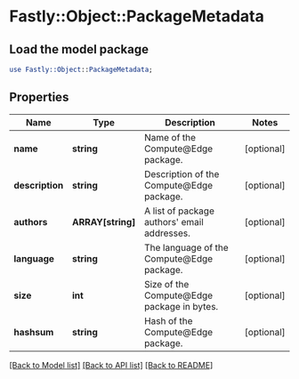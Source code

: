# Fastly::Object::PackageMetadata

## Load the model package
```perl
use Fastly::Object::PackageMetadata;
```

## Properties
Name | Type | Description | Notes
------------ | ------------- | ------------- | -------------
**name** | **string** | Name of the Compute@Edge package. | [optional] 
**description** | **string** | Description of the Compute@Edge package. | [optional] 
**authors** | **ARRAY[string]** | A list of package authors&#39; email addresses. | [optional] 
**language** | **string** | The language of the Compute@Edge package. | [optional] 
**size** | **int** | Size of the Compute@Edge package in bytes. | [optional] 
**hashsum** | **string** | Hash of the Compute@Edge package. | [optional] 

[[Back to Model list]](../README.md#documentation-for-models) [[Back to API list]](../README.md#documentation-for-api-endpoints) [[Back to README]](../README.md)


